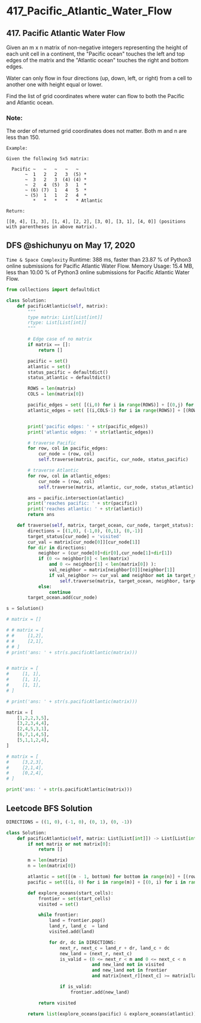 # 417_Pacific_Atlantic_Water_Flow

## 417. Pacific Atlantic Water Flow
Given an m x n matrix of non-negative integers representing the height of each unit cell in a continent, the "Pacific ocean" touches the left and top edges of the matrix and the "Atlantic ocean" touches the right and bottom edges.

Water can only flow in four directions (up, down, left, or right) from a cell to another one with height equal or lower.

Find the list of grid coordinates where water can flow to both the Pacific and Atlantic ocean.

### Note:
The order of returned grid coordinates does not matter. Both m and n are less than 150.

```text
Example:

Given the following 5x5 matrix:

  Pacific ~   ~   ~   ~   ~ 
       ~  1   2   2   3  (5) *
       ~  3   2   3  (4) (4) *
       ~  2   4  (5)  3   1  *
       ~ (6) (7)  1   4   5  *
       ~ (5)  1   1   2   4  *
          *   *   *   *   * Atlantic

Return:

[[0, 4], [1, 3], [1, 4], [2, 2], [3, 0], [3, 1], [4, 0]] (positions with parentheses in above matrix).
```

## DFS @shichunyu on May 17, 2020
`Time & Space Complexity` Runtime: 388 ms, faster than 23.87 % of Python3 online submissions for Pacific Atlantic Water Flow. Memory Usage: 15.4 MB, less than 10.00 % of Python3 online submissions for Pacific Atlantic Water Flow.

```python
from collections import defaultdict

class Solution:
    def pacificAtlantic(self, matrix):
        """
        type matrix: List[List[int]]
        rtype: List[List[int]]
        """

        # Edge case of no matrix
        if matrix == []:
            return []

        pacific = set()
        atlantic = set()
        status_pacific = defaultdict()
        status_atlantic = defaultdict()

        ROWS = len(matrix)
        COLS = len(matrix[0])

        pacific_edges = set( [(i,0) for i in range(ROWS)] + [(0,j) for j in range(COLS)] )
        atlantic_edges = set( [(i,COLS-1) for i in range(ROWS)] + [(ROWS-1,j) for j in range(COLS)] )


        print('pacific edges: ' + str(pacific_edges))
        print('atlantic edges: ' + str(atlantic_edges))

        # traverse Pacific
        for row, col in pacific_edges:
            cur_node = (row, col)
            self.traverse(matrix, pacific, cur_node, status_pacific)

        # traverse Atlantic
        for row, col in atlantic_edges:
            cur_node = (row, col)
            self.traverse(matrix, atlantic, cur_node, status_atlantic)

        ans = pacific.intersection(atlantic)
        print('reaches pacific: ' + str(pacific))
        print('reaches atlantic: ' + str(atlantic))
        return ans

    def traverse(self, matrix, target_ocean, cur_node, target_status):
        directions = [(1,0), (-1,0), (0,1), (0,-1)]
        target_status[cur_node] = 'visited'
        cur_val = matrix[cur_node[0]][cur_node[1]]
        for dir in directions:
            neighbor = (cur_node[0]+dir[0],cur_node[1]+dir[1])
            if (0 <= neighbor[0] < len(matrix)
                and 0 <= neighbor[1] < len(matrix[0]) ):
                val_neighbor = matrix[neighbor[0]][neighbor[1]]
                if val_neighbor >= cur_val and neighbor not in target_status:
                    self.traverse(matrix, target_ocean, neighbor, target_status)
            else:
                continue
        target_ocean.add(cur_node)

s = Solution()

# matrix = []

# # matrix = [
# #     [1,2],
# #     [2,1],
# # ]
# print('ans: ' + str(s.pacificAtlantic(matrix)))


# matrix = [
#     [1, 1],
#     [1, 1],
#     [1, 1],
# ]

# print('ans: ' + str(s.pacificAtlantic(matrix)))

matrix = [
    [1,2,2,3,5],
    [3,2,3,4,4],
    [2,4,5,3,1],
    [6,7,1,4,5],
    [5,1,1,2,4],
]

# matrix = [
#     [3,2,3],
#     [2,1,4],
#     [0,2,4],
# ]

print('ans: ' + str(s.pacificAtlantic(matrix)))
```

## Leetcode BFS Solution

```python
DIRECTIONS = ((1, 0), (-1, 0), (0, 1), (0, -1))

class Solution:
    def pacificAtlantic(self, matrix: List[List[int]]) -> List[List[int]]:
        if not matrix or not matrix[0]:
            return []

        m = len(matrix)
        n = len(matrix[0])

        atlantic = set([(m - 1, bottom) for bottom in range(n)] + [(row, n - 1) for row in range(m)])
        pacific = set([(i, 0) for i in range(m)] + [(0, i) for i in range(n)])        

        def explore_oceans(start_cells):
            frontier = set(start_cells)
            visited = set()

            while frontier:
                land = frontier.pop()
                land_r, land_c  = land
                visited.add(land)

                for dr, dc in DIRECTIONS:
                    next_r, next_c = land_r + dr, land_c + dc
                    new_land = (next_r, next_c)
                    is_valid = (0 <= next_r < m and 0 <= next_c < n
                                and new_land not in visited
                                and new_land not in frontier
                                and matrix[next_r][next_c] >= matrix[land_r][land_c])

                    if is_valid:
                        frontier.add(new_land)

            return visited

        return list(explore_oceans(pacific) & explore_oceans(atlantic))
```
